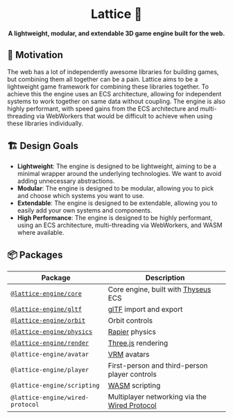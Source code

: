 <div align="center">
  <h1>Lattice 💎</h1>
  <strong>A lightweight, modular, and extendable 3D game engine built for the web.</strong>
</div>

## 🤔 Motivation

The web has a lot of independently awesome libraries for building games, but combining them all together can be a pain. Lattice aims to be a lightweight game framework for combining these libraries together. To achieve this the engine uses an ECS architecture, allowing for independent systems to work together on same data without coupling. The engine is also highly performant, with speed gains from the ECS architecture and multi-threading via WebWorkers that would be difficult to achieve when using these libraries individually.

## 🏗️ Design Goals

- **Lightweight**: The engine is designed to be lightweight, aiming to be a minimal wrapper around the underlying technologies. We want to avoid adding unnecessary abstractions.
- **Modular**: The engine is designed to be modular, allowing you to pick and choose which systems you want to use.
- **Extendable**: The engine is designed to be extendable, allowing you to easily add your own systems and components.
- **High Performance**: The engine is designed to be highly performant, using an ECS architecture, multi-threading via WebWorkers, and WASM where available.

## 📦 Packages

| Package                                          | Description                                                                             |
| ------------------------------------------------ | --------------------------------------------------------------------------------------- |
| [`@lattice-engine/core`](./packages/core)        | Core engine, built with [Thyseus](https://github.com/JaimeGensler/thyseus) ECS          |
| [`@lattice-engine/gltf`](./packages/gltf)        | [glTF](https://github.com/KhronosGroup/glTF) import and export                          |
| [`@lattice-engine/orbit`](./packages/orbit)      | Orbit controls                                                                          |
| [`@lattice-engine/physics`](./packages/physics/) | [Rapier](https://rapier.rs/) physics                                                    |
| [`@lattice-engine/render`](./packages/render)    | [Three.js](https://threejs.org/) rendering                                              |
| `@lattice-engine/avatar`                         | [VRM](https://vrm.dev/en/) avatars                                                      |
| `@lattice-engine/player`                         | First-person and third-person player controls                                           |
| `@lattice-engine/scripting`                      | [WASM](https://webassembly.org/) scripting                                              |
| `@lattice-engine/wired-protocol`                 | Multiplayer networking via the [Wired Protocol](https://github.com/wired-protocol/spec) |
